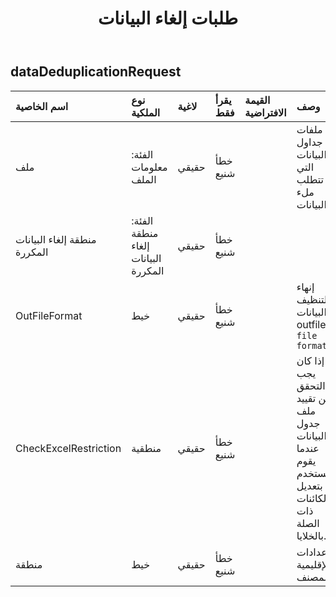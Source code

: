﻿---
title: طلبات إلغاء البيانات
second_title: Aspose.Cells Cloud Documen
type: docs
url: /ar/specification/model/datadeduplicationrequest/
description: "Aspose.Cells مواصفات النموذج السحابي: DataDeduplicationRequest. تعامل بسهولة مع Excel ومستندات جداول البيانات الأخرى التي تحتوي على ميزات مثل الفتح والتوليد والتحرير والتقسيم والدمج والمقارنة والتحويل"
weight: 50
---
## **dataDeduplicationRequest**

 

| اسم الخاصية| نوع الملكية| لاغية| يقرأ فقط| القيمة الافتراضية| وصف|
|:- |:- |:- |:- |:- |:- |
| ملف| الفئة: معلومات الملف| حقيقي| خطأ شنيع|| ملفات جداول البيانات التي تتطلب ملء البيانات.|
| منطقة إلغاء البيانات المكررة| الفئة: منطقة إلغاء البيانات المكررة| حقيقي| خطأ شنيع|||
| OutFileFormat| خيط| حقيقي| خطأ شنيع||إنهاء لتنظيف البيانات، outfile`s file format. `|
| CheckExcelRestriction| منطقية| حقيقي| خطأ شنيع|| ما إذا كان يجب التحقق من تقييد ملف جدول البيانات عندما يقوم المستخدم بتعديل الكائنات ذات الصلة بالخلايا.|
| منطقة| خيط| حقيقي| خطأ شنيع|| الإعدادات الإقليمية للمصنف.|

